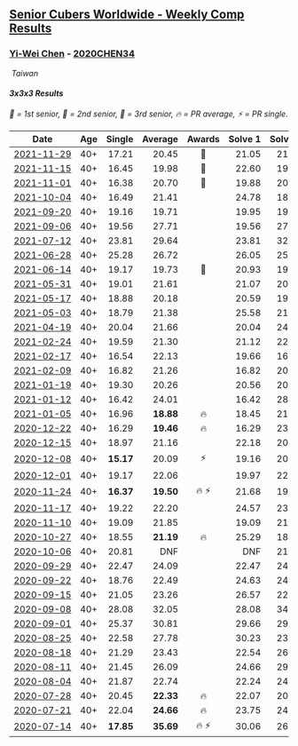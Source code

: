 <style>table {white-space: nowrap;}</style>
<link rel="stylesheet" type="text/css" href="/scw-comp/css/flags.css" />

## [Senior Cubers Worldwide - Weekly Comp Results](/scw-comp/results/)
### [Yi-Wei Chen](README.md) - [2020CHEN34](https://www.worldcubeassociation.org/persons/2020CHEN34?event=333)

<i class="flag flag-TW" />&nbsp;Taiwan

#### 3x3x3 Results

<span style="white-space: nowrap;">🥇 = 1st senior</span>, <span style="white-space: nowrap;">🥈 = 2nd senior</span>, <span style="white-space: nowrap;">🥉 = 3rd senior</span>, <span style="white-space: nowrap;">🔥 = PR average</span>, <span style="white-space: nowrap;">⚡ = PR single</span>.

| Date | Age | Single | Average | Awards | Solve 1 | Solve 2 | Solve 3 | Solve 4 | Solve 5 | Video |
| :--: | :--: | --: | --: | :--: | --: | --: | --: | --: | --: | :-- |
| [2021-11-29](../../results/2021-11-29/333.md) | 40+ | 17.21 | 20.45 | 🥉 | 21.05 | 21.11 | 27.82 | 19.20 | 17.21 | [Desktop](https://www.facebook.com/events/401731615009477/permalink/408496790999626) / [Mobile](https://m.facebook.com/events/401731615009477?view=permalink&id=408496790999626) |
| [2021-11-15](../../results/2021-11-15/333.md) | 40+ | 16.45 | 19.98 | 🥈 | 22.60 | 19.60 | 22.40 | 17.94 | 16.45 | [Desktop](https://www.facebook.com/events/717487009641909/permalink/722510935806183) / [Mobile](https://m.facebook.com/events/717487009641909?view=permalink&id=722510935806183) |
| [2021-11-01](../../results/2021-11-01/333.md) | 40+ | 16.38 | 20.70 | 🥈 | 19.88 | 20.73 | 22.09 | 21.49 | 16.38 | [Desktop](https://www.facebook.com/events/556108165479652/permalink/559853868438415) / [Mobile](https://m.facebook.com/events/556108165479652?view=permalink&id=559853868438415) |
| [2021-10-04](../../results/2021-10-04/333.md) | 40+ | 16.49 | 21.41 |  | 24.78 | 18.25 | 21.20 | 16.49 | 26.12 | [Desktop](https://www.facebook.com/events/1102565390277531/permalink/1110690052798398) / [Mobile](https://m.facebook.com/events/1102565390277531?view=permalink&id=1110690052798398) |
| [2021-09-20](../../results/2021-09-20/333.md) | 40+ | 19.16 | 19.71 |  | 19.95 | 19.44 | 20.22 | 19.73 | 19.16 | [Desktop](https://www.facebook.com/events/836337370416586/permalink/839866283397028) / [Mobile](https://m.facebook.com/events/836337370416586?view=permalink&id=839866283397028) |
| [2021-09-06](../../results/2021-09-06/333.md) | 40+ | 19.56 | 27.71 |  | 19.56 | 27.30 | 23.74 | 32.08 | 46.04 | [Desktop](https://www.facebook.com/events/208105634636421/permalink/211508570962794) / [Mobile](https://m.facebook.com/events/208105634636421?view=permalink&id=211508570962794) |
| [2021-07-12](../../results/2021-07-12/333.md) | 40+ | 23.81 | 29.64 |  | 23.81 | 32.43 | 37.86 | 28.85 | 27.63 | [Desktop](https://www.facebook.com/events/511699716713156/permalink/515126636370464) / [Mobile](https://m.facebook.com/events/511699716713156?view=permalink&id=515126636370464) |
| [2021-06-28](../../results/2021-06-28/333.md) | 40+ | 25.28 | 26.72 |  | 26.05 | 25.28 | 27.04 | 31.26 | 27.08 | [Desktop](https://www.facebook.com/events/849999075950147/permalink/854569858826402) / [Mobile](https://m.facebook.com/events/849999075950147?view=permalink&id=854569858826402) |
| [2021-06-14](../../results/2021-06-14/333.md) | 40+ | 19.17 | 19.73 | 🥉 | 20.93 | 19.70 | 20.13 | 19.17 | 19.35 | [Desktop](https://www.facebook.com/events/318989363128881/permalink/321799749514509) / [Mobile](https://m.facebook.com/events/318989363128881?view=permalink&id=321799749514509) |
| [2021-05-31](../../results/2021-05-31/333.md) | 40+ | 19.01 | 21.61 |  | 21.07 | 20.00 | 19.01 | 30.80 | 23.77 | [Desktop](https://www.facebook.com/events/477312563557358/permalink/482553803033234) / [Mobile](https://m.facebook.com/events/477312563557358?view=permalink&id=482553803033234) |
| [2021-05-17](../../results/2021-05-17/333.md) | 40+ | 18.88 | 20.18 |  | 20.59 | 19.86 | 20.08 | 26.33 | 18.88 | [Desktop](https://www.facebook.com/events/294093895691078/permalink/298899155210552) / [Mobile](https://m.facebook.com/events/294093895691078?view=permalink&id=298899155210552) |
| [2021-05-03](../../results/2021-05-03/333.md) | 40+ | 18.79 | 21.38 |  | 25.58 | 21.88 | 18.79 | 23.46 | 18.80 | [Desktop](https://www.facebook.com/events/2542204919406396/permalink/2545754419051446) / [Mobile](https://m.facebook.com/events/2542204919406396?view=permalink&id=2545754419051446) |
| [2021-04-19](../../results/2021-04-19/333.md) | 40+ | 20.04 | 21.66 |  | 20.04 | 24.70 | 22.07 | 22.78 | 20.12 | [Desktop](https://www.facebook.com/events/195346665532379/permalink/198205088579870) / [Mobile](https://m.facebook.com/events/195346665532379?view=permalink&id=198205088579870) |
| [2021-02-24](../../results/2021-02-24/333.md) | 40+ | 19.59 | 21.30 |  | 21.12 | 22.11 | 20.67 | DNF | 19.59 | [Desktop](https://www.facebook.com/events/264199631979561/permalink/266697058396485) / [Mobile](https://m.facebook.com/events/264199631979561?view=permalink&id=266697058396485) |
| [2021-02-17](../../results/2021-02-17/333.md) | 40+ | 16.54 | 22.13 |  | 19.66 | 16.54 | DNF | 20.97 | 25.75 | [Desktop](https://www.facebook.com/events/2846210318979915/permalink/2849476401986640) / [Mobile](https://m.facebook.com/events/2846210318979915?view=permalink&id=2849476401986640) |
| [2021-02-09](../../results/2021-02-09/333.md) | 40+ | 16.82 | 21.26 |  | 16.82 | 20.91 | 21.00 | 29.92 | 21.87 | [Desktop](https://www.facebook.com/events/749806039307047/permalink/751303279157323) / [Mobile](https://m.facebook.com/events/749806039307047?view=permalink&id=751303279157323) |
| [2021-01-19](../../results/2021-01-19/333.md) | 40+ | 19.30 | 20.26 |  | 20.56 | 20.04 | 23.51 | 19.30 | 20.18 | [Desktop](https://www.facebook.com/events/259430338941057/permalink/262124882004936) / [Mobile](https://m.facebook.com/events/259430338941057?view=permalink&id=262124882004936) |
| [2021-01-12](../../results/2021-01-12/333.md) | 40+ | 16.42 | 24.01 |  | 16.42 | 28.54 | 28.11 | 18.91 | 25.02 | [Desktop](https://www.facebook.com/events/154842819532367/permalink/156195222730460) / [Mobile](https://m.facebook.com/events/154842819532367?view=permalink&id=156195222730460) |
| [2021-01-05](../../results/2021-01-05/333.md) | 40+ | 16.96 | **18.88** | 🔥 | 18.45 | 21.58 | 16.96 | 17.73 | 20.47 | [Desktop](https://www.facebook.com/events/237822631087555/permalink/242058630663955) / [Mobile](https://m.facebook.com/events/237822631087555?view=permalink&id=242058630663955) |
| [2020-12-22](../../results/2020-12-22/333.md) | 40+ | 16.29 | **19.46** | 🔥 | 16.29 | 23.08 | 18.66 | 18.92 | 20.80 | [Desktop](https://www.facebook.com/events/758481858355136/permalink/761815598021762) / [Mobile](https://m.facebook.com/events/758481858355136?view=permalink&id=761815598021762) |
| [2020-12-15](../../results/2020-12-15/333.md) | 40+ | 18.97 | 21.16 |  | 22.18 | 20.49 | 23.67 | 18.97 | 20.82 | [Desktop](https://www.facebook.com/events/804969103386330/permalink/806050943278146) / [Mobile](https://m.facebook.com/events/804969103386330?view=permalink&id=806050943278146) |
| [2020-12-08](../../results/2020-12-08/333.md) | 40+ | **15.17** | 20.09 | ⚡ | 19.16 | 20.17 | 20.95 | **15.17** | 29.80 | [Desktop](https://www.facebook.com/events/1026387727837469/permalink/1028172764325632) / [Mobile](https://m.facebook.com/events/1026387727837469?view=permalink&id=1028172764325632) |
| [2020-12-01](../../results/2020-12-01/333.md) | 40+ | 19.17 | 22.06 |  | 19.97 | 22.00 | 24.84 | 19.17 | 24.22 | [Desktop](https://www.facebook.com/events/456949201957439/permalink/460712701581089) / [Mobile](https://m.facebook.com/events/456949201957439?view=permalink&id=460712701581089) |
| [2020-11-24](../../results/2020-11-24/333.md) | 40+ | **16.37** | **19.50** | 🔥 ⚡ | 21.68 | 19.59 | 23.95 | **16.37** | 17.23 | [Desktop](https://www.facebook.com/events/418254925863499/permalink/420623742293284) / [Mobile](https://m.facebook.com/events/418254925863499?view=permalink&id=420623742293284) |
| [2020-11-17](../../results/2020-11-17/333.md) | 40+ | 19.22 | 22.20 |  | 24.57 | 23.99 | 20.20 | 22.40 | 19.22 | [Desktop](https://www.facebook.com/events/770207250227350/permalink/772239276690814) / [Mobile](https://m.facebook.com/events/770207250227350?view=permalink&id=772239276690814) |
| [2020-11-10](../../results/2020-11-10/333.md) | 40+ | 19.09 | 21.85 |  | 19.09 | 21.39 | 23.23 | 20.94 | 32.46 | [Desktop](https://www.facebook.com/events/355672432175632/permalink/359907135085495) / [Mobile](https://m.facebook.com/events/355672432175632?view=permalink&id=359907135085495) |
| [2020-10-27](../../results/2020-10-27/333.md) | 40+ | 18.55 | **21.19** | 🔥 | 25.29 | 18.55 | 19.30 | 23.25 | 21.01 | [Desktop](https://www.facebook.com/events/814285582657691/permalink/819642655455317) / [Mobile](https://m.facebook.com/events/814285582657691?view=permalink&id=819642655455317) |
| [2020-10-06](../../results/2020-10-06/333.md) | 40+ | 20.81 | DNF |  | DNF | 21.50 | 23.01 | 20.81 | DNF | [Desktop](https://www.facebook.com/events/2645965315652815/permalink/2649166918665988) / [Mobile](https://m.facebook.com/events/2645965315652815?view=permalink&id=2649166918665988) |
| [2020-09-29](../../results/2020-09-29/333.md) | 40+ | 22.47 | 24.09 |  | 22.47 | 24.05 | 23.24 | 25.40 | 24.98 | [Desktop](https://www.facebook.com/events/1202263490156156/permalink/1205257259856779) / [Mobile](https://m.facebook.com/events/1202263490156156?view=permalink&id=1205257259856779) |
| [2020-09-22](../../results/2020-09-22/333.md) | 40+ | 18.76 | 22.49 |  | 24.63 | 24.34 | 22.90 | 18.76 | 20.24 | [Desktop](https://www.facebook.com/events/349197636276246/permalink/351605786035431) / [Mobile](https://m.facebook.com/events/349197636276246?view=permalink&id=351605786035431) |
| [2020-09-15](../../results/2020-09-15/333.md) | 40+ | 21.05 | 23.26 |  | 26.57 | 22.76 | 25.28 | 21.74 | 21.05 | [Desktop](https://www.facebook.com/events/3404368289613252/permalink/3409654179084663) / [Mobile](https://m.facebook.com/events/3404368289613252?view=permalink&id=3409654179084663) |
| [2020-09-08](../../results/2020-09-08/333.md) | 40+ | 28.08 | 32.05 |  | 28.08 | 34.81 | 32.16 | 32.81 | 31.18 | [Desktop](https://www.facebook.com/events/660661614881054/permalink/663762511237631) / [Mobile](https://m.facebook.com/events/660661614881054?view=permalink&id=663762511237631) |
| [2020-09-01](../../results/2020-09-01/333.md) | 40+ | 25.37 | 30.81 |  | 29.66 | 29.08 | 39.80 | 25.37 | 33.69 | [Desktop](https://www.facebook.com/events/652945192290048/permalink/658337775084123) / [Mobile](https://m.facebook.com/events/652945192290048?view=permalink&id=658337775084123) |
| [2020-08-25](../../results/2020-08-25/333.md) | 40+ | 22.58 | 27.78 |  | 30.23 | 23.99 | 29.13 | 39.66 | 22.58 | [Desktop](https://www.facebook.com/events/2812216602434889/permalink/2816768031979746) / [Mobile](https://m.facebook.com/events/2812216602434889?view=permalink&id=2816768031979746) |
| [2020-08-18](../../results/2020-08-18/333.md) | 40+ | 21.29 | 23.43 |  | 22.54 | 26.03 | 21.29 | 25.89 | 21.86 | [Desktop](https://www.facebook.com/events/357518755418063/permalink/362382294931709) / [Mobile](https://m.facebook.com/events/357518755418063?view=permalink&id=362382294931709) |
| [2020-08-11](../../results/2020-08-11/333.md) | 40+ | 21.45 | 26.09 |  | 24.66 | 29.57 | 28.95 | 24.65 | 21.45 | [Desktop](https://www.facebook.com/events/338631130511019/permalink/342589300115202) / [Mobile](https://m.facebook.com/events/338631130511019?view=permalink&id=342589300115202) |
| [2020-08-04](../../results/2020-08-04/333.md) | 40+ | 21.87 | 22.74 |  | 22.24 | 24.05 | 21.93 | 21.87 | 26.63 | [Desktop](https://www.facebook.com/events/748440219235440/permalink/752824328797029) / [Mobile](https://m.facebook.com/events/748440219235440?view=permalink&id=752824328797029) |
| [2020-07-28](../../results/2020-07-28/333.md) | 40+ | 20.45 | **22.33** | 🔥 | 22.07 | 20.45 | 25.73 | 23.80 | 21.13 | [Desktop](https://www.facebook.com/events/708566320000803/permalink/710441883146580) / [Mobile](https://m.facebook.com/events/708566320000803?view=permalink&id=710441883146580) |
| [2020-07-21](../../results/2020-07-21/333.md) | 40+ | 22.04 | **24.66** | 🔥 | 23.75 | 24.10 | DNS | 26.13 | 22.04 | [Desktop](https://www.facebook.com/events/1842039515939197/permalink/1847830355360113) / [Mobile](https://m.facebook.com/events/1842039515939197?view=permalink&id=1847830355360113) |
| [2020-07-14](../../results/2020-07-14/333.md) | 40+ | **17.85** | **35.69** | 🔥 ⚡ | 30.06 | 26.54 | **17.85** | 1:07.66 | 50.47 | [Desktop](https://www.facebook.com/events/1157754364595802/permalink/1162603137444258) / [Mobile](https://m.facebook.com/events/1157754364595802?view=permalink&id=1162603137444258) |


<!-- Global site tag (gtag.js) - Google Analytics -->
<script async src="https://www.googletagmanager.com/gtag/js?id=UA-86348435-3"></script>
<script>window.dataLayer = window.dataLayer || []; function gtag() {dataLayer.push(arguments);} gtag('js', new Date()); gtag('config', 'UA-86348435-3');</script>
